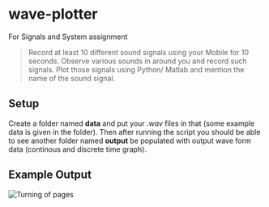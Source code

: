 # wave-plotter
For Signals and System assignment

> Record at least 10 different sound signals using your Mobile for 10
> seconds. Observe various sounds in around you and record such signals.
> Plot those signals using Python/ Matlab and mention the name of the
> sound signal.

## Setup
Create a folder named **data** and put your *.wav* files in that (some example data is given in the folder). Then after running the script you should be able to see another folder named **output** be populated with output wave form data (continous and discrete time graph).

## Example Output
![Turning of pages](https://user-images.githubusercontent.com/23121752/115135829-1faddc80-a039-11eb-9240-b0f8aa18516c.jpg)

